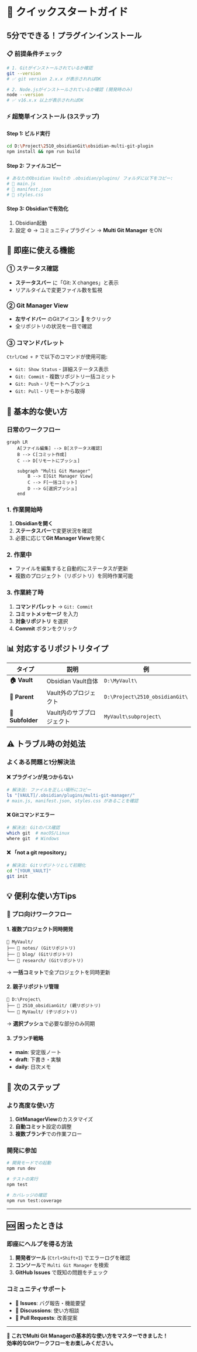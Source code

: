 # 🚀 クイックスタートガイド

## 5分でできる！プラグインインストール

### 📋 前提条件チェック
```bash
# 1. Gitがインストールされているか確認
git --version
# ✅ git version 2.x.x が表示されればOK

# 2. Node.jsがインストールされているか確認 (開発時のみ)
node --version
# ✅ v16.x.x 以上が表示されればOK
```

### ⚡ 超簡単インストール (3ステップ)

#### Step 1: ビルド実行
```bash
cd D:\Project\2510_obsidianGit\obsidian-multi-git-plugin
npm install && npm run build
```

#### Step 2: ファイルコピー
```bash
# あなたのObsidian Vaultの .obsidian/plugins/ フォルダに以下をコピー:
# 📁 main.js
# 📁 manifest.json  
# 📁 styles.css
```

#### Step 3: Obsidianで有効化
1. Obsidian起動
2. 設定 ⚙️ → コミュニティプラグイン → **Multi Git Manager** をON

## 🎯 即座に使える機能

### ① ステータス確認
- **ステータスバー** に「Git: X changes」と表示
- リアルタイムで変更ファイル数を監視

### ② Git Manager View
- **左サイドバー** のGitアイコン 🌳 をクリック
- 全リポジトリの状況を一目で確認

### ③ コマンドパレット
`Ctrl/Cmd + P` で以下のコマンドが使用可能:
- `Git: Show Status` - 詳細ステータス表示
- `Git: Commit` - 複数リポジトリ一括コミット
- `Git: Push` - リモートへプッシュ
- `Git: Pull` - リモートから取得

## 🔧 基本的な使い方

### 日常のワークフロー

```mermaid
graph LR
    A[ファイル編集] --> B[ステータス確認]
    B --> C[コミット作成]
    C --> D[リモートにプッシュ]
    
    subgraph "Multi Git Manager"
        B --> E[Git Manager View]
        C --> F[一括コミット]
        D --> G[選択プッシュ]
    end
```

### 1. 作業開始時
1. **Obsidianを開く**
2. **ステータスバー**で変更状況を確認
3. 必要に応じて**Git Manager View**を開く

### 2. 作業中
- ファイルを編集すると自動的にステータスが更新
- 複数のプロジェクト（リポジトリ）を同時作業可能

### 3. 作業終了時
1. **コマンドパレット** → `Git: Commit`
2. **コミットメッセージ** を入力
3. **対象リポジトリ** を選択
4. **Commit** ボタンをクリック

## 📊 対応するリポジトリタイプ

| タイプ | 説明 | 例 |
|--------|------|-----|
| **🏠 Vault** | Obsidian Vault自体 | `D:\MyVault\` |
| **📂 Parent** | Vault外のプロジェクト | `D:\Project\2510_obsidianGit\` |
| **📁 Subfolder** | Vault内のサブプロジェクト | `MyVault\subproject\` |

## ⚠️ トラブル時の対処法

### よくある問題と1分解決法

#### ❌ プラグインが見つからない
```bash
# 解決法: ファイルを正しい場所にコピー
ls "[VAULT]/.obsidian/plugins/multi-git-manager/"
# main.js, manifest.json, styles.css があることを確認
```

#### ❌ Gitコマンドエラー
```bash
# 解決法: Gitのパス確認
which git  # macOS/Linux
where git  # Windows
```

#### ❌ 「not a git repository」
```bash
# 解決法: Gitリポジトリとして初期化
cd "[YOUR_VAULT]"
git init
```

## 💡 便利な使い方Tips

### 🎯 プロ向けワークフロー

#### 1. 複数プロジェクト同時開発
```
📁 MyVault/
├── 🔄 notes/ (Gitリポジトリ)
├── 🔄 blog/ (Gitリポジトリ)  
└── 🔄 research/ (Gitリポジトリ)
```
→ **一括コミット**で全プロジェクトを同時更新

#### 2. 親子リポジトリ管理
```
📁 D:\Project\
├── 🔄 2510_obsidianGit/ (親リポジトリ)
└── 🔄 MyVault/ (子リポジトリ)
```
→ **選択プッシュ**で必要な部分のみ同期

#### 3. ブランチ戦略
- **main**: 安定版ノート
- **draft**: 下書き・実験
- **daily**: 日次メモ

## 🚀 次のステップ

### より高度な使い方
1. **GitManagerView**のカスタマイズ
2. **自動コミット**設定の調整
3. **複数ブランチ**での作業フロー

### 開発に参加
```bash
# 開発モードでの起動
npm run dev

# テストの実行
npm test

# カバレッジの確認
npm run test:coverage
```

---

## 🆘 困ったときは

### 即座にヘルプを得る方法
1. **開発者ツール** (`Ctrl+Shift+I`) でエラーログを確認
2. **コンソール**で `Multi Git Manager` を検索
3. **GitHub Issues** で既知の問題をチェック

### コミュニティサポート
- 📧 **Issues**: バグ報告・機能要望
- 💬 **Discussions**: 使い方相談
- 🔧 **Pull Requests**: 改善提案

---

**🎉 これでMulti Git Managerの基本的な使い方をマスターできました！**  
**効率的なGitワークフローをお楽しみください。**